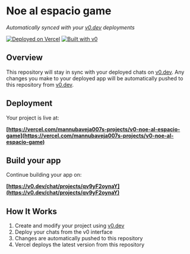 # Noe al espacio game

*Automatically synced with your [v0.dev](https://v0.dev) deployments*

[![Deployed on Vercel](https://img.shields.io/badge/Deployed%20on-Vercel-black?style=for-the-badge&logo=vercel)](https://vercel.com/mannubaveja007s-projects/v0-noe-al-espacio-game)
[![Built with v0](https://img.shields.io/badge/Built%20with-v0.dev-black?style=for-the-badge)](https://v0.dev/chat/projects/qv9yF2oynaY)

## Overview

This repository will stay in sync with your deployed chats on [v0.dev](https://v0.dev).
Any changes you make to your deployed app will be automatically pushed to this repository from [v0.dev](https://v0.dev).

## Deployment

Your project is live at:

**[https://vercel.com/mannubaveja007s-projects/v0-noe-al-espacio-game](https://vercel.com/mannubaveja007s-projects/v0-noe-al-espacio-game)**

## Build your app

Continue building your app on:

**[https://v0.dev/chat/projects/qv9yF2oynaY](https://v0.dev/chat/projects/qv9yF2oynaY)**

## How It Works

1. Create and modify your project using [v0.dev](https://v0.dev)
2. Deploy your chats from the v0 interface
3. Changes are automatically pushed to this repository
4. Vercel deploys the latest version from this repository